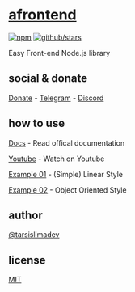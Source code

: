 # [afrontend](https://www.npmjs.com/package/afrontend)

[![npm](https://img.shields.io/npm-stat/dw/tarsislimadev?label=NPM%20Downloads)](https://www.npmjs.com/package/afrontend) [![github/stars](https://img.shields.io/github/stars/afrontend?style=social)](https://img.shields.io/github/stars/afrontend?style=social) 

Easy Front-end Node.js library

## social & donate

[Donate](https://link.mercadopago.com.br/brtmvdl) - [Telegram](https://t.me/+KRmg5MlqgMk0MTg5) - [Discord](https://discord.gg/auCmnvV2)

## how to use

[Docs](./docs/index.md) - Read offical documentation

[Youtube](https://www.youtube.com/watch?v=jBcsfbpKXus&list=PLuzbmu7MdRdF1W8eUbDFruK4eYrHdLbzl&index=1) - Watch on Youtube

[Example 01](./exaples/example-01.md) - (Simple) Linear Style

[Example 02](./exaples/example-02.md) - Object Oriented Style

## author

[@tarsislimadev]([https://www.linkedin.com/in/tarsislimadev/](https://www.youtube.com/@tarsislimadev?sub_confirmation=1))

## license

[MIT](./LICENSE)
